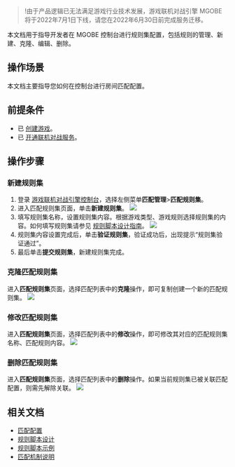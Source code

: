 >!由于产品逻辑已无法满足游戏行业技术发展，游戏联机对战引擎 MGOBE 将于2022年7月1日下线，请您在2022年6月30日前完成服务迁移。


本文档用于指导开发者在 MGOBE 控制台进行规则集配置，包括规则的管理、新建、克隆、编辑、删除。

## 操作场景

本文档主要指导您如何在控制台进行房间匹配配置。


## 前提条件

- 已 [创建游戏](https://cloud.tencent.com/document/product/1038/33299#.E5.88.9B.E5.BB.BA.E6.B8.B8.E6.88.8F)。
- 已 [开通联机对战服务](https://cloud.tencent.com/document/product/1038/33299#.E5.BC.80.E9.80.9A.E8.81.94.E6.9C.BA.E5.AF.B9.E6.88.98.E6.9C.8D.E5.8A.A1)。


## 操作步骤


### 新建规则集

1. 登录 [游戏联机对战引擎控制台](https://console.cloud.tencent.com/mgobe)，选择左侧菜单**匹配管理**>**匹配规则集**。
2. 进入匹配规则集页面，单击**新建规则集**。
![](https://main.qcloudimg.com/raw/4214b3de2a0366b30efc35762d01b1f8.png)
3. 填写规则集名称，设置规则集内容。根据游戏类型、游戏规则选择规则集的内容。如何填写规则集请参见 [规则脚本设计指南](https://cloud.tencent.com/document/product/1038/34952)。
   ![](https://main.qcloudimg.com/raw/722de89ce652f2152757231659535d0d.jpg)
4. 规则集内容设置完成后，单击**验证规则集**，验证成功后，出现提示“规则集验证通过”。
5. 最后单击**提交规则集**，新建规则集完成。


### 克隆匹配规则集

进入**匹配规则集**页面，选择匹配列表中的**克隆**操作，即可复制创建一个新的匹配规则集。
![](https://main.qcloudimg.com/raw/254cc48c1c011360fa0971bbfcbca8ac.png)

### 修改匹配规则集

进入**匹配规则集**页面，选择匹配列表中的**修改**操作，即可修改其对应的匹配规则集名称、匹配规则内容。
![](https://main.qcloudimg.com/raw/a545c80521382f8af21b83314e4aa756.png)

### 删除匹配规则集

进入**匹配规则集**页面，选择匹配列表中的**删除**操作。如果当前规则集已被关联匹配配置，则需先解除关联。
![](https://main.qcloudimg.com/raw/71f868971bdd7d5c97c9f9d0765a09a4.png)
## 相关文档

- [匹配配置](https://cloud.tencent.com/document/product/1038/34949)
- [规则脚本设计](https://cloud.tencent.com/document/product/1038/34952)
- [规则脚本示例](https://cloud.tencent.com/document/product/1038/34953)
- [匹配机制说明](https://cloud.tencent.com/document/product/1038/47281)


